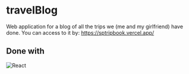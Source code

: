 # travelBlog

Web application for a blog of all the trips we (me and my girlfriend) have done.
You can access to it by: https://sptripbook.vercel.app/

## Done with

![React](https://img.shields.io/badge/React-20232A?style=for-the-badge&logo=react&logoColor=61DAFB)
